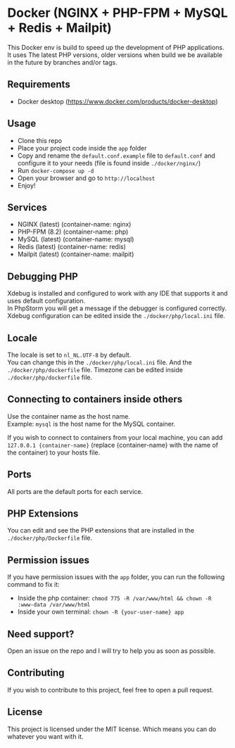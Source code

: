 # Docker (NGINX + PHP-FPM + MySQL + Redis + Mailpit)

This Docker env is build to speed up the development of PHP applications.\
It uses The latest PHP versions, older versions when build we be available in the future by branches and/or tags.

## Requirements
- Docker desktop (https://www.docker.com/products/docker-desktop)

## Usage
- Clone this repo
- Place your project code inside the `app` folder
- Copy and rename the `default.conf.example` file to `default.conf` and configure it to your needs (file is found inside `./docker/nginx/`)
- Run `docker-compose up -d`
- Open your browser and go to `http://localhost`
- Enjoy!

## Services
- NGINX (latest) (container-name: nginx)
- PHP-FPM (8.2) (container-name: php)
- MySQL (latest) (container-name: mysql)
- Redis (latest) (container-name: redis)
- Mailpit (latest) (container-name: mailpit)

## Debugging PHP
Xdebug is installed and configured to work with any IDE that supports it and uses default configuration.\
In PhpStorm you will get a message if the debugger is configured correctly.\
Xdebug configuration can be edited inside the `./docker/php/local.ini` file.

## Locale
The locale is set to `nl_NL.UTF-8` by default.\
You can change this in the `./docker/php/local.ini` file. And the `./docker/php/dockerfile` file.
Timezone can be edited inside `./docker/php/dockerfile` file.

## Connecting to containers inside others
Use the container name as the host name.\
Example: `mysql` is the host name for the MySQL container.

If you wish to connect to containers from your local machine, you can add `127.0.0.1 {container-name}` (replace
{container-name} with the name of the container) to your hosts file.

## Ports
All ports are the default ports for each service.

## PHP Extensions
You can edit and see the PHP extensions that are installed in the `./docker/php/Dockerfile` file.

## Permission issues
If you have permission issues with the `app` folder, you can run the following command to fix it:
- Inside the php container: `chmod 775 -R /var/www/html && chown -R :www-data /var/www/html`
- Inside your own terminal: `chown -R {your-user-name} app`

## Need support?
Open an issue on the repo and I will try to help you as soon as possible.

## Contributing
If you wish to contribute to this project, feel free to open a pull request.

## License
This project is licensed under the MIT license. Which means you can do whatever you want with it.